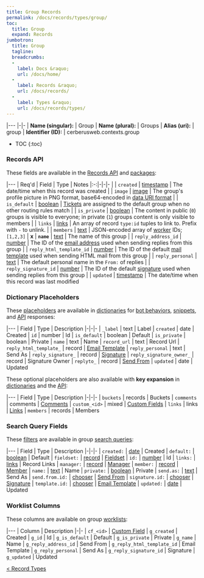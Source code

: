 ```yaml
---
title: Group Records
permalink: /docs/records/types/group/
toc:
  title: Group
  expand: Records
jumbotron:
  title: Group
  tagline: 
  breadcrumbs:
  -
    label: Docs &raquo;
    url: /docs/home/
  -
    label: Records &raquo;
    url: /docs/records/
  -
    label: Types &raquo;
    url: /docs/records/types/
---
```


|---
|-|-
| **Name (singular):** | Group
| **Name (plural):** | Groups
| **Alias (uri):** | group
| **Identifier (ID):** | cerberusweb.contexts.group

* TOC
{:toc}

### Records API

These fields are available in the [Records API](/docs/api/endpoints/records/) and [packages](/docs/packages/):

|---
| Req'd | Field | Type | Notes
|:-:|-|-|-
|   | `created` | [timestamp](/docs/records/fields/types/timestamp/) | The date/time when this record was created 
|   | `image` | [image](/docs/records/fields/types/image/) | The group's profile picture in PNG format, base64-encoded in [data URI format](https://en.wikipedia.org/wiki/Data_URI_scheme)
|   | `is_default` | [boolean](/docs/records/fields/types/boolean/) | [Tickets](/docs/tickets/) are assigned to the default group when no other routing rules match 
|   | `is_private` | [boolean](/docs/records/fields/types/boolean/) | The content in public (`0`) groups is visible to everyone; in private (`1`) groups content is only visible to members 
|   | `links` | [links](/docs/records/fields/types/links/) | An array of record `type:id` tuples to link to. Prefix with `-` to unlink. 
|   | `members` | [text](/docs/records/fields/types/text/) | JSON-encoded array of [worker](/docs/records/types/worker/) IDs; `[1,2,3]` 
| **x** | **`name`** | [text](/docs/records/fields/types/text/) | The name of this group 
|   | `reply_address_id` | [number](/docs/records/fields/types/number/) | The ID of the [email address](/docs/records/types/address/) used when sending replies from this group 
|   | `reply_html_template_id` | [number](/docs/records/fields/types/number/) | The ID of the default [mail template](/docs/records/types/html_template/) used when sending HTML mail from this group 
|   | `reply_personal` | [text](/docs/records/fields/types/text/) | The default personal name in the `From:` of replies 
|   | `reply_signature_id` | [number](/docs/records/fields/types/number/) | The ID of the default [signature](/docs/records/types/email_signature/) used when sending replies from this group 
|   | `updated` | [timestamp](/docs/records/fields/types/timestamp/) | The date/time when this record was last modified 

### Dictionary Placeholders

These [placeholders](/docs/bots/scripting/placeholders/) are available in [dictionaries](/docs/bots/behaviors/dictionaries/) for [bot behaviors](/docs/bots/behaviors/), [snippets](/docs/snippets/), and [API](/docs/api/) responses:

|---
| Field | Type | Description
|-|-|-
| `_label` | text | Label
| `created` | date | Created
| `id` | number | Id
| `is_default` | boolean | Default
| `is_private` | boolean | Private
| `name` | text | Name
| `record_url` | text | Record Url
| `reply_html_template_` | record | [Email Template](/docs/records/types/html_template/)
| `reply_personal` | text | Send As
| `reply_signature_` | record | [Signature](/docs/records/types/email_signature/)
| `reply_signature_owner_` | record | Signature Owner
| `replyto_` | record | [Send From](/docs/records/types/address/)
| `updated` | date | Updated

These optional placeholders are also available with **key expansion** in [dictionaries](/docs/bots/behaviors/dictionaries/key-expansion/) and the [API](/docs/api/responses/#expanding-keys-in-api-requests):

|---
| Field | Type | Description
|-|-|-
| `buckets` | records | Buckets
| `comments` | comments | [Comments](/docs/bots/behaviors/dictionaries/key-expansion/#comments)
| `custom_<id>` | mixed | [Custom Fields](/docs/bots/behaviors/dictionaries/key-expansion/#custom-fields)
| `links` | links | [Links](/docs/bots/behaviors/dictionaries/key-expansion/#links)
| `members` | records | Members
	
### Search Query Fields

These [filters](/docs/search/filters/) are available in group [search queries](/docs/search/):

|---
| Field | Type | Description
|-|-|-
| `created:` | [date](/docs/search/filters/dates/) | Created
| `default:` | [boolean](/docs/search/filters/booleans/) | Default
| `fieldset:` | [record](/docs/search/deep-search/) | [Fieldset](/docs/records/types/custom_fieldset/)
| `id:` | [number](/docs/search/filters/numbers/) | Id
| `links:` | [links](/docs/search/filters/links/) | Record Links
| `manager:` | [record](/docs/search/deep-search/) | [Manager](/docs/records/types/worker/)
| `member:` | [record](/docs/search/deep-search/) | [Member](/docs/records/types/worker/)
| `name:` | [text](/docs/search/filters/text/) | Name
| `private:` | [boolean](/docs/search/filters/booleans/) | Private
| `send.as:` | [text](/docs/search/filters/text/) | Send As
| `send.from.id:` | [chooser](/docs/search/filters/choosers/) | [Send From](/docs/records/types/address/)
| `signature.id:` | [chooser](/docs/search/filters/choosers/) | [Signature](/docs/records/types/email_signature/)
| `template.id:` | [chooser](/docs/search/filters/choosers/) | [Email Template](/docs/records/types/html_template/)
| `updated:` | [date](/docs/search/filters/dates/) | Updated
	
### Worklist Columns

These columns are available on group [worklists](/docs/worklists/):

|---
| Column | Description
|-|-
| `cf_<id>` | [Custom Field](/docs/records/types/custom_field/)
| `g_created` | Created
| `g_id` | Id
| `g_is_default` | Default
| `g_is_private` | Private
| `g_name` | Name
| `g_reply_address_id` | Send From
| `g_reply_html_template_id` | Email Template
| `g_reply_personal` | Send As
| `g_reply_signature_id` | Signature
| `g_updated` | Updated

<div class="section-nav">
	<div class="left">
		<a href="/docs/records/types/" class="prev">&lt; Record Types</a>
	</div>
	<div class="right align-right">
	</div>
</div>
<div class="clear"></div>